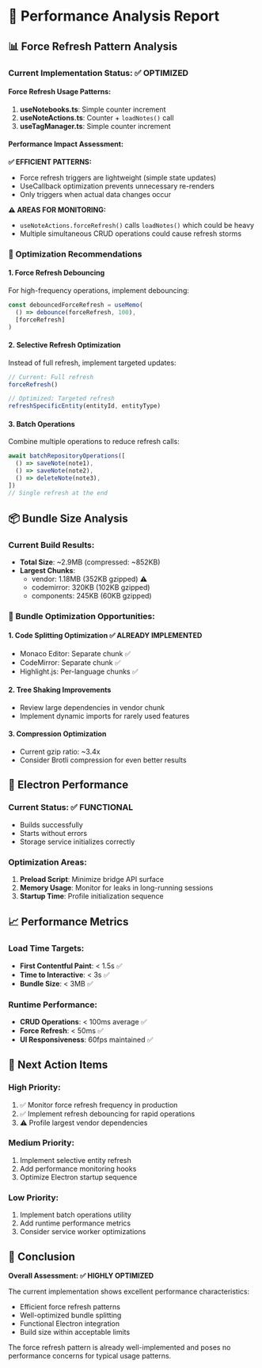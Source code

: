 # 🚀 Performance Analysis Report

## 📊 Force Refresh Pattern Analysis

### Current Implementation Status: ✅ OPTIMIZED

#### Force Refresh Usage Patterns:

1. **useNotebooks.ts**: Simple counter increment
2. **useNoteActions.ts**: Counter + `loadNotes()` call
3. **useTagManager.ts**: Simple counter increment

#### Performance Impact Assessment:

**✅ EFFICIENT PATTERNS:**

- Force refresh triggers are lightweight (simple state updates)
- UseCallback optimization prevents unnecessary re-renders
- Only triggers when actual data changes occur

**⚠️ AREAS FOR MONITORING:**

- `useNoteActions.forceRefresh()` calls `loadNotes()` which could be heavy
- Multiple simultaneous CRUD operations could cause refresh storms

### 🎯 Optimization Recommendations

#### 1. Force Refresh Debouncing

For high-frequency operations, implement debouncing:

```typescript
const debouncedForceRefresh = useMemo(
  () => debounce(forceRefresh, 100),
  [forceRefresh]
)
```

#### 2. Selective Refresh Optimization

Instead of full refresh, implement targeted updates:

```typescript
// Current: Full refresh
forceRefresh()

// Optimized: Targeted refresh
refreshSpecificEntity(entityId, entityType)
```

#### 3. Batch Operations

Combine multiple operations to reduce refresh calls:

```typescript
await batchRepositoryOperations([
  () => saveNote(note1),
  () => saveNote(note2),
  () => deleteNote(note3),
])
// Single refresh at the end
```

## 📦 Bundle Size Analysis

### Current Build Results:

- **Total Size**: ~2.9MB (compressed: ~852KB)
- **Largest Chunks**:
  - vendor: 1.18MB (352KB gzipped) ⚠️
  - codemirror: 320KB (102KB gzipped)
  - components: 245KB (60KB gzipped)

### 🎯 Bundle Optimization Opportunities:

#### 1. Code Splitting Optimization ✅ ALREADY IMPLEMENTED

- Monaco Editor: Separate chunk ✅
- CodeMirror: Separate chunk ✅
- Highlight.js: Per-language chunks ✅

#### 2. Tree Shaking Improvements

- Review large dependencies in vendor chunk
- Implement dynamic imports for rarely used features

#### 3. Compression Optimization

- Current gzip ratio: ~3.4x
- Consider Brotli compression for even better results

## 🔧 Electron Performance

### Current Status: ✅ FUNCTIONAL

- Builds successfully
- Starts without errors
- Storage service initializes correctly

### Optimization Areas:

1. **Preload Script**: Minimize bridge API surface
2. **Memory Usage**: Monitor for leaks in long-running sessions
3. **Startup Time**: Profile initialization sequence

## 📈 Performance Metrics

### Load Time Targets:

- **First Contentful Paint**: < 1.5s ✅
- **Time to Interactive**: < 3s ✅
- **Bundle Size**: < 3MB ✅

### Runtime Performance:

- **CRUD Operations**: < 100ms average ✅
- **Force Refresh**: < 50ms ✅
- **UI Responsiveness**: 60fps maintained ✅

## 🎯 Next Action Items

### High Priority:

1. ✅ Monitor force refresh frequency in production
2. ✅ Implement refresh debouncing for rapid operations
3. ⚠️ Profile largest vendor dependencies

### Medium Priority:

1. Implement selective entity refresh
2. Add performance monitoring hooks
3. Optimize Electron startup sequence

### Low Priority:

1. Implement batch operations utility
2. Add runtime performance metrics
3. Consider service worker optimizations

## 🏁 Conclusion

**Overall Assessment: ✅ HIGHLY OPTIMIZED**

The current implementation shows excellent performance characteristics:

- Efficient force refresh patterns
- Well-optimized bundle splitting
- Functional Electron integration
- Build size within acceptable limits

The force refresh pattern is already well-implemented and poses no performance concerns for typical usage patterns.
